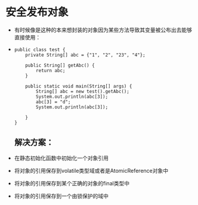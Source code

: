 # 安全发布对象

* 有时候像是这种的本来想封装的对象因为某些方法导致其变量被公布出去能够直接使用：

* ```
  public class test {
      private String[] abc = {"1", "2", "23", "4"};

      public String[] getAbc() {
          return abc;
      }

      public static void main(String[] args) {
          String[] abc = new test().getAbc();
          System.out.println(abc[3]);
          abc[3] = "d";
          System.out.println(abc[3]);

      }
  }
  ```

  ## 解决方案：
* 在静态初始化函数中初始化一个对象引用

* 将对象的引用保存到volatile类型域或者是AtomicReference对象中

* 将对象的引用保存到某个正确的对象的final类型中

* 将对象的引用保存到一个由锁保护的域中



